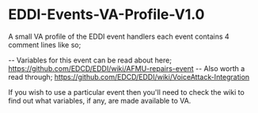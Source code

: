 # EDDI-Events-VA-Profile-V1.0
A small VA profile of the EDDI event handlers each event contains 4 comment lines like so;

-- Variables for this event can be read about here;
https://github.com/EDCD/EDDI/wiki/AFMU-repairs-event
-- Also worth a read through;
https://github.com/EDCD/EDDI/wiki/VoiceAttack-Integration


If you wish to use a particular event then you'll need to check the wiki to find out what variables, if any, are made available to VA.